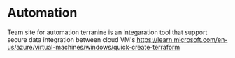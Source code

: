 # Automation
Team site for automation 
terranine is an integaration tool that support secure data integration between cloud VM's
https://learn.microsoft.com/en-us/azure/virtual-machines/windows/quick-create-terraform
